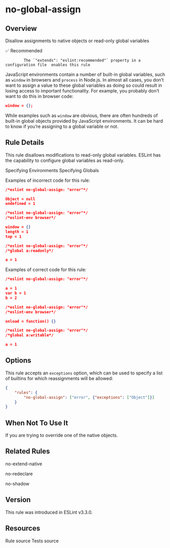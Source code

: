 
# no-global-assign
## Overview
Disallow assignments to native objects or read-only global variables


✅ Recommended

            The `"extends": "eslint:recommended"` property in a configuration file  enables this rule
        


JavaScript environments contain a number of built-in global variables, such as `window` in browsers and `process` in Node.js. In almost all cases, you don’t want to assign a value to these global variables as doing so could result in losing access to important functionality. For example, you probably don’t want to do this in browser code:

```json
window = {};
```
While examples such as `window` are obvious, there are often hundreds of built-in global objects provided by JavaScript environments. It can be hard to know if you’re assigning to a global variable or not.
## Rule Details
This rule disallows modifications to read-only global variables.
ESLint has the capability to configure global variables as read-only.

Specifying Environments 
Specifying Globals 

Examples of incorrect code for this rule:


```json
/*eslint no-global-assign: "error"*/

Object = null
undefined = 1
```


```json
/*eslint no-global-assign: "error"*/
/*eslint-env browser*/

window = {}
length = 1
top = 1
```


```json
/*eslint no-global-assign: "error"*/
/*global a:readonly*/

a = 1
```
Examples of correct code for this rule:


```json
/*eslint no-global-assign: "error"*/

a = 1
var b = 1
b = 2
```


```json
/*eslint no-global-assign: "error"*/
/*eslint-env browser*/

onload = function() {}
```


```json
/*eslint no-global-assign: "error"*/
/*global a:writable*/

a = 1
```
## Options
This rule accepts an `exceptions` option, which can be used to specify a list of builtins for which reassignments will be allowed:

```json
{
    "rules": {
        "no-global-assign": ["error", {"exceptions": ["Object"]}]
    }
}
```
## When Not To Use It
If you are trying to override one of the native objects.
## Related Rules


no-extend-native 

no-redeclare 

no-shadow 


## Version
This rule was introduced in ESLint v3.3.0.
## Resources

Rule source 
Tests source 

